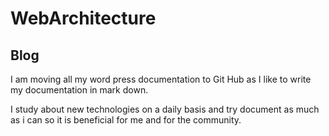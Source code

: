 # WebArchitecture
## Blog
I am moving all my word press documentation to Git Hub as I like to write my documentation in mark down.

I study about new technologies on a daily basis and try document as much as i can so it is beneficial for me and for the community.
